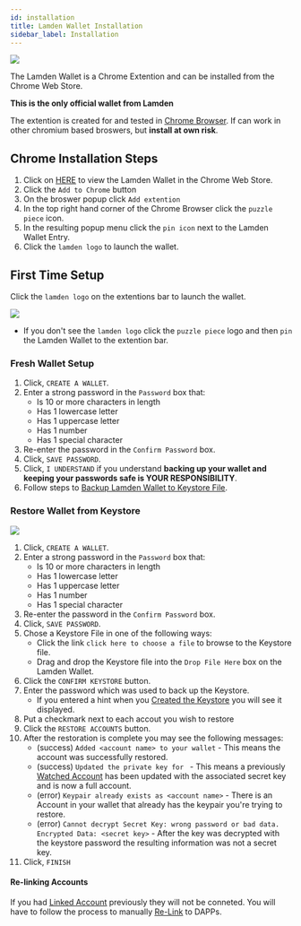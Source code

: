 ```yaml
---
id: installation
title: Lamden Wallet Installation
sidebar_label: Installation
---
```

![](/img/wallet/gif/1.0.0_wallet_install.gif)

The Lamden Wallet is a Chrome Extention and can be installed from the Chrome Web Store.

**This is the only official wallet from Lamden**

The extention is created for and tested in <u>[Chrome Browser](https://www.google.ca/chrome)</u>.  If can work in other chromium based broswers, but **install at own risk**.
 
## Chrome Installation Steps
1. Click on <u>[HERE](https://chrome.google.com/webstore/detail/lamden-wallet-browser-ext/fhfffofbcgbjjojdnpcfompojdjjhdim)</u> to view the Lamden Wallet in the Chrome Web Store.
2. Click the `Add to Chrome` button
3. On the broswer popup click `Add extention`
4. In the top right hand corner of the Chrome Browser click the `puzzle piece` icon.
5. In the resulting popup menu click the `pin icon` next to the Lamden Wallet Entry.
6. Click the `lamden logo` to launch the wallet.

## First Time Setup
Click the `lamden logo` on the extentions bar to launch the wallet.

![](/img/wallet/wallet_extention_logo.png)

- If you don't see the `lamden logo` click the `puzzle piece` logo and then `pin` the Lamden Wallet to the extention bar.

### Fresh Wallet Setup
1. Click, `CREATE A WALLET`.
2. Enter a strong password in the `Password` box that:
    - Is 10 or more characters in length
    - Has 1 lowercase letter
    - Has 1 uppercase letter
    - Has 1 number
    - Has 1 special character
3. Re-enter the password in the `Confirm Password` box.
4. Click, `SAVE PASSWORD`.
5. Click, `I UNDERSTAND` if you understand **backing up your wallet and keeping your passwords safe is YOUR RESPONSIBILITY**.
6. Follow steps to <u>[Backup Lamden Wallet to Keystore File](/docs/wallet/backup_keystore)</u>.




### Restore Wallet from Keystore
![](/img/wallet/gif/1.0.0_setup_from_keystore.gif)
1. Click, `CREATE A WALLET`.
2. Enter a strong password in the `Password` box that:
    - Is 10 or more characters in length
    - Has 1 lowercase letter
    - Has 1 uppercase letter
    - Has 1 number
    - Has 1 special character
3. Re-enter the password in the `Confirm Password` box.
4. Click, `SAVE PASSWORD`.
5. Chose a Keystore File in one of the following ways:
    - Click the link `click here to choose a file` to browse to the Keystore file.
    - Drag and drop the Keystore file into the `Drop File Here` box on the Lamden Wallet.
6. Click the `CONFIRM KEYSTORE` button.
7. Enter the password which was used to back up the Keystore.
    - If you entered a hint when you <u>[Created the Keystore](/docs/wallet/restore_keystore)</u> you will see it displayed.
8. Put a checkmark next to each accout you wish to restore
9. Click the `RESTORE ACCOUNTS` button.
10. After the restoration is complete you may see the following messages:
    - (success) `Added <account name> to your wallet` - This means the account was successfully restored.
    - (success) `Updated the private key for ` - This means a previously <u>[Watched Account](/docs/wallet/accounts_creation#track-account)</u> has been updated with the associated secret key and is now a full account.
    - (error) `Keypair already exists as <account name>` - There is an Account in your wallet that already has the keypair you're trying to restore.
    - (error) `Cannot decrypt Secret Key: wrong password or bad data. Encrypted Data: <secret key>` - After the key was decrypted with the keystore password the resulting information was not a secret key.
11. Click, `FINISH`


#### Re-linking Accounts
If you had <u>[Linked Account](/docs/wallet/accounts_linked_overview)</u> previously they will not be conneted.  You will have to follow the process to manually <u>[Re-Link](/docs/wallet/restore_linked_account)</u> to DAPPs.